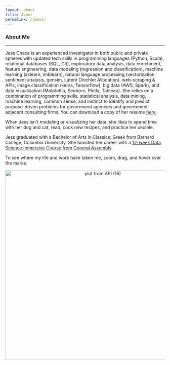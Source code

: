 ```yaml
---
layout: about
title: About
permalink: /about/
---
```

### About Me
---
Jess Chace is an experienced investigator in both public and private spheres with updated tech skills in programming languages (Python, Scala), relational databases (SQL, Git), exploratory data analysis, data enrichment, feature engineering, data modeling (regression and classification), machine learning (sklearn, imblearn), natural language processing (vectorization, sentiment analysis, gensim, Latent Dirichlet Allocation), web-scraping & APIs, image classification (keras, Tensorflow), big data (AWS, Spark), and data visualization (Matplotlib, Seaborn, Plotly, Tableau).  She relies on a combination of programming skills, statistical analysis, data mining, machine learning, common sense, and instinct to identify and predict purpose-driven problems for government agencies and government-adjacent consulting firms.  You can download a copy of her resume [here](/download/Resume.pdf).

When Jess isn't modeling or visualizing her data, she likes to spend time with her dog and cat, read, cook new recipes, and practice her ukulele.

Jess graduated with a Bachelor of Arts in Classics: Greek from Barnard College, Columbia University.  She boosted her career with a [12-week Data Science Immersive Course from General Assembly](https://generalassemb.ly/education/data-science-immersive).

To see where my life and work have taken me, zoom, drag, and hover over the marks.

<div>
    <a href="https://plot.ly/~jesster413/781/?share_key=IjABdGlcQOiJmHsWWgsivj" target="_blank" title="plot from API (16)" style="display: block; text-align: center;"><img src="https://plot.ly/~jesster413/781.png?share_key=IjABdGlcQOiJmHsWWgsivj" alt="plot from API (16)" style="max-width: 100%;width: 600px;"  width="600" onerror="this.onerror=null;this.src='https://plot.ly/404.png';" /></a>
    <script data-plotly="jesster413:781" sharekey-plotly="IjABdGlcQOiJmHsWWgsivj" src="https://plot.ly/embed.js" async></script>
</div>
